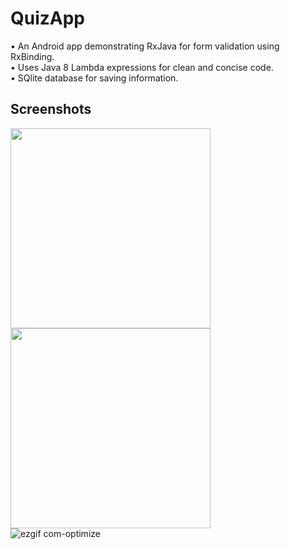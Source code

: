 # QuizApp

 • An Android app demonstrating RxJava for form validation using RxBinding. <br>
 • Uses Java 8 Lambda expressions for clean and concise code. <br>
 • SQlite database for saving information. <br>

## Screenshots
<img src="https://user-images.githubusercontent.com/16765805/27991676-4a0f1cb4-649c-11e7-829d-ff68c913d89a.png" width="320"> <br>
<img src="https://user-images.githubusercontent.com/16765805/27991683-661df8d0-649c-11e7-8709-9bd0df733981.png" width="320"> <br>
![ezgif com-optimize](https://user-images.githubusercontent.com/16765805/32907076-ed4a5ecc-cb24-11e7-9256-bdf3047bdf03.gif)
